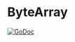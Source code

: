 # ByteArray

[![GoDoc](http://img.shields.io/badge/go-documentation-blue.svg?style=flat-square)](https://pkg.go.dev/github.com/qystishere/bytearray)
